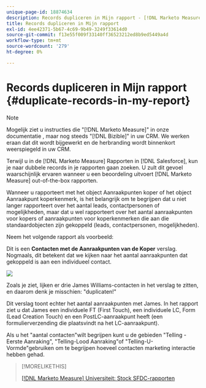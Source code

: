 ```yaml
---
unique-page-id: 18874634
description: Records dupliceren in Mijn rapport - [!DNL Marketo Measure] - Productdocumentatie
title: Records dupliceren in Mijn rapport
exl-id: 4ee42371-5b67-4c69-9b49-3249f33614d0
source-git-commit: f13e55f009f33140ff36523212ed8b9ed5449a4d
workflow-type: tm+mt
source-wordcount: '279'
ht-degree: 0%

---
```


# Records dupliceren in Mijn rapport {#duplicate-records-in-my-report}

>[!NOTE]
>
>Mogelijk ziet u instructies die &quot;[!DNL Marketo Measure]&quot; in onze documentatie , maar nog steeds &quot;[!DNL Bizible]&quot; in uw CRM. We werken eraan dat dit wordt bijgewerkt en de herbranding wordt binnenkort weerspiegeld in uw CRM.

Terwijl u in de [!DNL Marketo Measure] Rapporten in [!DNL Salesforce], kun je naar dubbele records in je rapporten gaan zoeken. U zult dit gevoel waarschijnlijk ervaren wanneer u een beoordeling uitvoert [!DNL Marketo Measure] out-of-the-box rapporten.

Wanneer u rapporteert met het object Aanraakpunten koper of het object Aanraakpunt koperkenmerk, is het belangrijk om te begrijpen dat u niet langer rapporteert over het aantal leads, contactpersonen of mogelijkheden, maar dat u wel rapporteert over het aantal aanraakpunten voor kopers of aanraakpunten voor koperkenmerken die aan die standaardobjecten zijn gekoppeld (leads, contactpersonen, mogelijkheden).

Neem het volgende rapport als voorbeeld:

Dit is een **Contacten met de Aanraakpunten van de Koper** verslag. Nogmaals, dit betekent dat we kijken naar het aantal aanraakpunten dat gekoppeld is aan een individueel contact.

![](assets/1.gif)

Zoals je ziet, lijken er drie James Williams-contacten in het verslag te zitten, en daarom denk je misschien: &quot;duplicaten!&quot;

Dit verslag toont echter het aantal aanraakpunten met James. In het rapport ziet u dat James een individuele FT (First Touch), een individuele LC, Form (Lead Creation Touch) en een PostLC-aanraakpunt heeft (een formulierverzending die plaatsvindt na het LC-aanraakpunt).

Als u het &quot;aantal contacten&quot;wilt begrijpen kunt u de gebieden &quot;Telling - Eerste Aanraking&quot;, &quot;Telling-Lood Aanraking&quot;of &quot;Telling-U-Vormde&quot;gebruiken om te begrijpen hoeveel contacten marketing interactie hebben gehad.

>[!MORELIKETHIS]
>
>[[!DNL Marketo Measure] Universiteit: Stock SFDC-rapporten](https://universityonline.marketo.com/courses/bizible-fundamentals-bizible-102/#/page/5c5cb68dfb384d0c9fb96cc4)
